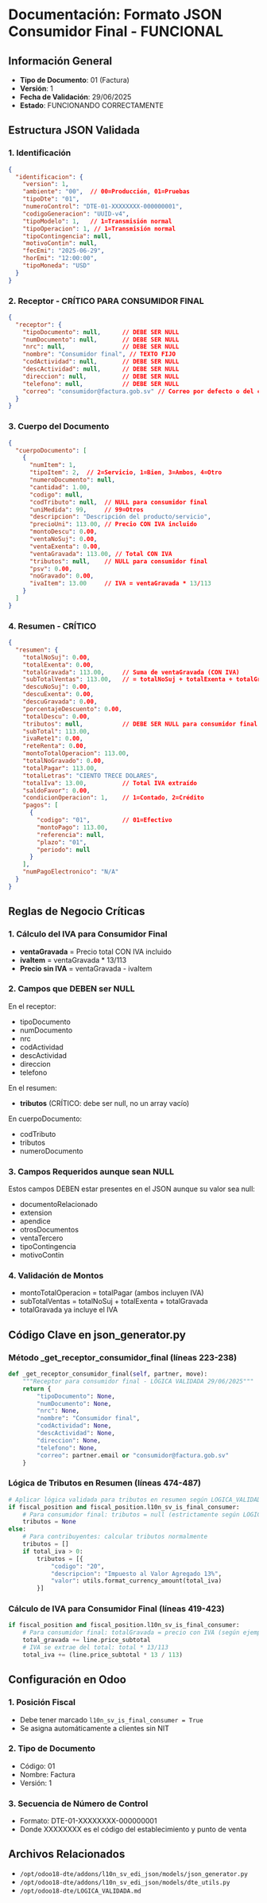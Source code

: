 # Documentación: Formato JSON Consumidor Final - FUNCIONAL

## Información General
- **Tipo de Documento**: 01 (Factura)
- **Versión**: 1
- **Fecha de Validación**: 29/06/2025
- **Estado**: FUNCIONANDO CORRECTAMENTE

## Estructura JSON Validada

### 1. Identificación
```json
{
  "identificacion": {
    "version": 1,
    "ambiente": "00",  // 00=Producción, 01=Pruebas
    "tipoDte": "01",
    "numeroControl": "DTE-01-XXXXXXXX-000000001",
    "codigoGeneracion": "UUID-v4",
    "tipoModelo": 1,   // 1=Transmisión normal
    "tipoOperacion": 1, // 1=Transmisión normal
    "tipoContingencia": null,
    "motivoContin": null,
    "fecEmi": "2025-06-29",
    "horEmi": "12:00:00",
    "tipoMoneda": "USD"
  }
}
```

### 2. Receptor - CRÍTICO PARA CONSUMIDOR FINAL
```json
{
  "receptor": {
    "tipoDocumento": null,      // DEBE SER NULL
    "numDocumento": null,       // DEBE SER NULL
    "nrc": null,                // DEBE SER NULL
    "nombre": "Consumidor final", // TEXTO FIJO
    "codActividad": null,       // DEBE SER NULL
    "descActividad": null,      // DEBE SER NULL
    "direccion": null,          // DEBE SER NULL
    "telefono": null,           // DEBE SER NULL
    "correo": "consumidor@factura.gob.sv" // Correo por defecto o del cliente
  }
}
```

### 3. Cuerpo del Documento
```json
{
  "cuerpoDocumento": [
    {
      "numItem": 1,
      "tipoItem": 2,  // 2=Servicio, 1=Bien, 3=Ambos, 4=Otro
      "numeroDocumento": null,
      "cantidad": 1.00,
      "codigo": null,
      "codTributo": null,  // NULL para consumidor final
      "uniMedida": 99,     // 99=Otros
      "descripcion": "Descripción del producto/servicio",
      "precioUni": 113.00, // Precio CON IVA incluido
      "montoDescu": 0.00,
      "ventaNoSuj": 0.00,
      "ventaExenta": 0.00,
      "ventaGravada": 113.00, // Total CON IVA
      "tributos": null,    // NULL para consumidor final
      "psv": 0.00,
      "noGravado": 0.00,
      "ivaItem": 13.00     // IVA = ventaGravada * 13/113
    }
  ]
}
```

### 4. Resumen - CRÍTICO
```json
{
  "resumen": {
    "totalNoSuj": 0.00,
    "totalExenta": 0.00,
    "totalGravada": 113.00,     // Suma de ventaGravada (CON IVA)
    "subTotalVentas": 113.00,   // = totalNoSuj + totalExenta + totalGravada
    "descuNoSuj": 0.00,
    "descuExenta": 0.00,
    "descuGravada": 0.00,
    "porcentajeDescuento": 0.00,
    "totalDescu": 0.00,
    "tributos": null,           // DEBE SER NULL para consumidor final
    "subTotal": 113.00,
    "ivaRete1": 0.00,
    "reteRenta": 0.00,
    "montoTotalOperacion": 113.00,
    "totalNoGravado": 0.00,
    "totalPagar": 113.00,
    "totalLetras": "CIENTO TRECE DOLARES",
    "totalIva": 13.00,          // Total IVA extraído
    "saldoFavor": 0.00,
    "condicionOperacion": 1,    // 1=Contado, 2=Crédito
    "pagos": [
      {
        "codigo": "01",         // 01=Efectivo
        "montoPago": 113.00,
        "referencia": null,
        "plazo": "01",
        "periodo": null
      }
    ],
    "numPagoElectronico": "N/A"
  }
}
```

## Reglas de Negocio Críticas

### 1. Cálculo del IVA para Consumidor Final
- **ventaGravada** = Precio total CON IVA incluido
- **ivaItem** = ventaGravada * 13/113
- **Precio sin IVA** = ventaGravada - ivaItem

### 2. Campos que DEBEN ser NULL
En el receptor:
- tipoDocumento
- numDocumento
- nrc
- codActividad
- descActividad
- direccion
- telefono

En el resumen:
- **tributos** (CRÍTICO: debe ser null, no un array vacío)

En cuerpoDocumento:
- codTributo
- tributos
- numeroDocumento

### 3. Campos Requeridos aunque sean NULL
Estos campos DEBEN estar presentes en el JSON aunque su valor sea null:
- documentoRelacionado
- extension
- apendice
- otrosDocumentos
- ventaTercero
- tipoContingencia
- motivoContin

### 4. Validación de Montos
- montoTotalOperacion = totalPagar (ambos incluyen IVA)
- subTotalVentas = totalNoSuj + totalExenta + totalGravada
- totalGravada ya incluye el IVA

## Código Clave en json_generator.py

### Método _get_receptor_consumidor_final (líneas 223-238)
```python
def _get_receptor_consumidor_final(self, partner, move):
    """Receptor para consumidor final - LÓGICA VALIDADA 29/06/2025"""
    return {
        "tipoDocumento": None,
        "numDocumento": None,
        "nrc": None,
        "nombre": "Consumidor final",
        "codActividad": None,
        "descActividad": None,
        "direccion": None,
        "telefono": None,
        "correo": partner.email or "consumidor@factura.gob.sv"
    }
```

### Lógica de Tributos en Resumen (líneas 474-487)
```python
# Aplicar lógica validada para tributos en resumen según LOGICA_VALIDADA.md
if fiscal_position and fiscal_position.l10n_sv_is_final_consumer:
    # Para consumidor final: tributos = null (estrictamente según LOGICA_VALIDADA.md)
    tributos = None
else:
    # Para contribuyentes: calcular tributos normalmente
    tributos = []
    if total_iva > 0:
        tributos = [{
            "codigo": "20",
            "descripcion": "Impuesto al Valor Agregado 13%",
            "valor": utils.format_currency_amount(total_iva)
        }]
```

### Cálculo de IVA para Consumidor Final (líneas 419-423)
```python
if fiscal_position and fiscal_position.l10n_sv_is_final_consumer:
    # Para consumidor final: totalGravada = precio con IVA (según ejemplo N1CO)
    total_gravada += line.price_subtotal
    # IVA se extrae del total: total * 13/113
    total_iva += (line.price_subtotal * 13 / 113)
```

## Configuración en Odoo

### 1. Posición Fiscal
- Debe tener marcado `l10n_sv_is_final_consumer = True`
- Se asigna automáticamente a clientes sin NIT

### 2. Tipo de Documento
- Código: 01
- Nombre: Factura
- Versión: 1

### 3. Secuencia de Número de Control
- Formato: DTE-01-XXXXXXXX-000000001
- Donde XXXXXXXX es el código del establecimiento y punto de venta

## Archivos Relacionados
- `/opt/odoo18-dte/addons/l10n_sv_edi_json/models/json_generator.py`
- `/opt/odoo18-dte/addons/l10n_sv_edi_json/models/dte_utils.py`
- `/opt/odoo18-dte/LOGICA_VALIDADA.md`